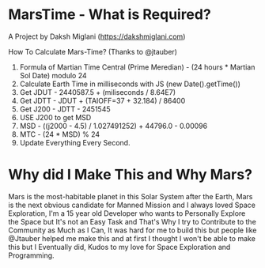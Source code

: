 # MarsTime - What is Required?
A Project by Daksh Miglani (https://dakshmiglani.com)

How To Calculate Mars-Time? (Thanks to @jtauber)

1. Formula of Martian Time Central (Prime Meredian) - (24 hours * Martian Sol Date) modulo 24
2. Calculate Earth Time in milliseconds with JS (new Date().getTime())
3. Get JDUT - 2440587.5 + (miliseconds / 8.64E7)
4. Get JDTT - JDUT + (TAIOFF=37 + 32.184) / 86400
5. Get J200 - JDTT - 2451545
6. USE J200 to get MSD
7. MSD - ((j2000 - 4.5) / 1.027491252) + 44796.0 - 0.00096
8. MTC - (24 * MSD) % 24
9. Update Everything Every Second.

# Why did I Make This and Why Mars?

Mars is the most-habitable planet in this Solar System after the Earth, Mars is the next obvious candidate for Manned Mission and I always loved Space Exploration, I'm a 15 year old Developer who wants to Personally Explore the Space but It's not an Easy Task and That's Why I try to Contribute to the Community as Much as I Can, It was hard for me to build this but people like @Jtauber helped me make this and at first I thought I won't be able to make this but I Eventually did, Kudos to my love for Space Exploration and Programming.
